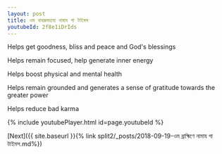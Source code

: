 ```yaml
---
layout: post
title: ওম বাথরুমহাযা নামায গা টাইমস
youtubeId: 2f8e1iDrIds
---
```

 
 
Helps get goodness, bliss and peace and God's blessings
 
Helps remain focused, help generate inner energy 
 
Helps boost physical and mental health 
 
Helps remain grounded and generates a sense of gratitude towards the greater power 
 
Helps reduce bad karma
 
 
 
 


{% include youtubePlayer.html id=page.youtubeId %}
 
[Next]({{ site.baseurl }}{% link  split2/_posts/2018-09-19-ওম ব্রাহ্মিণে নামায গা টাইমস.md%})
 
